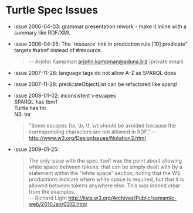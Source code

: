Turtle Spec Issues
==================

* issue 2006-04-03: grammar presentation rework - make it inline with a
  summary like RDF/XML

* issue 2006-04-25: The 'resource' link in production rule [10]
  predicate" targets #uriref instead of #resource.  
  > -- Arjohn Kampman <arjohn.kampman@aduna.biz> (private email)

* issue 2007-11-28: language tags do not allow A-Z as SPARQL does

* issue 2007-11-28: predicateObjectList can be refactored like sparql

* issue 2008-01-02: inconsistent \\-escapes  
  SPARQL has tbnrf  
  Turtle has tnr.  
  N3: tnr
  > "Some escapes (\a, \b, \f, \v) should be avoided because the
  > corresponding characters are not allowed in RDF." 
  >  -- http://www.w3.org/DesignIssues/Notation3.html

* issue 2009-01-25: 
  > The only issue with the spec itself was the point about allowing
  > white space between tokens: that can be simply dealt with by a
  > statement within the "white space" section, noting that the WS
  > productions indicate where white space is required, but that it is
  > allowed between tokens anywhere else. This was indeed clear from
  > the examples.  
  > -- Richard Light http://lists.w3.org/Archives/Public/semantic-web/2010Jan/0313.html
